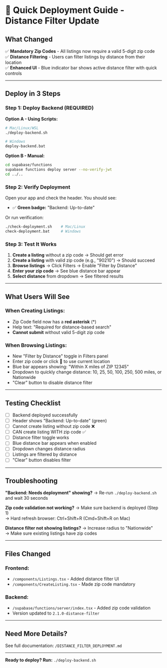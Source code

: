 # 🚀 Quick Deployment Guide - Distance Filter Update

## What Changed

✅ **Mandatory Zip Codes** - All listings now require a valid 5-digit zip code  
✅ **Distance Filtering** - Users can filter listings by distance from their location  
✅ **Enhanced UI** - Blue indicator bar shows active distance filter with quick controls

---

## Deploy in 3 Steps

### Step 1: Deploy Backend (REQUIRED)

**Option A - Using Scripts:**
```bash
# Mac/Linux/WSL
./deploy-backend.sh

# Windows
deploy-backend.bat
```

**Option B - Manual:**
```bash
cd supabase/functions
supabase functions deploy server --no-verify-jwt
cd ../..
```

### Step 2: Verify Deployment

Open your app and check the header. You should see:
- ✅ **Green badge:** "Backend: Up-to-date"

Or run verification:
```bash
./check-deployment.sh    # Mac/Linux
check-deployment.bat     # Windows
```

### Step 3: Test It Works

1. **Create a listing** without a zip code → Should get error
2. **Create a listing** with valid zip code (e.g., "90210") → Should succeed
3. **Browse listings** → Click Filters → Enable "Filter by Distance"
4. **Enter your zip code** → See blue distance bar appear
5. **Select distance** from dropdown → See filtered results

---

## What Users Will See

### When Creating Listings:
- Zip Code field now has a **red asterisk** (*)
- Help text: "Required for distance-based search"
- **Cannot submit** without valid 5-digit zip code

### When Browsing Listings:
- New "Filter by Distance" toggle in Filters panel
- Enter zip code or click 📍 to use current location
- Blue bar appears showing: "Within X miles of ZIP 12345"
- Dropdown to quickly change distance: 10, 25, 50, 100, 250, 500 miles, or Nationwide
- "Clear" button to disable distance filter

---

## Testing Checklist

- [ ] Backend deployed successfully
- [ ] Header shows "Backend: Up-to-date" (green)
- [ ] Cannot create listing without zip code ❌
- [ ] CAN create listing WITH zip code ✅
- [ ] Distance filter toggle works
- [ ] Blue distance bar appears when enabled
- [ ] Dropdown changes distance radius
- [ ] Listings are filtered by distance
- [ ] "Clear" button disables filter

---

## Troubleshooting

**"Backend: Needs deployment" showing?**
→ Re-run `./deploy-backend.sh` and wait 30 seconds

**Zip code validation not working?**
→ Make sure backend is deployed (Step 1)  
→ Hard refresh browser: Ctrl+Shift+R (Cmd+Shift+R on Mac)

**Distance filter not showing listings?**
→ Increase radius to "Nationwide"  
→ Make sure existing listings have zip codes

---

## Files Changed

### Frontend:
- `/components/Listings.tsx` - Added distance filter UI
- `/components/CreateListing.tsx` - Made zip code mandatory

### Backend:
- `/supabase/functions/server/index.tsx` - Added zip code validation
- Version updated to `2.1.0-distance-filter`

---

## Need More Details?

See full documentation: `/DISTANCE_FILTER_DEPLOYMENT.md`

---

**Ready to deploy? Run:** `./deploy-backend.sh`
